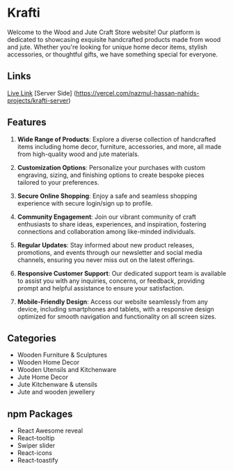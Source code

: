 
# Krafti

Welcome to the Wood and Jute Craft Store website! Our platform is dedicated to showcasing exquisite handcrafted products made from wood and jute. Whether you're looking for unique home decor items, stylish accessories, or thoughtful gifts, we have something special for everyone.

## Links

[Live Link](https://krafti-a97d7.web.app/)
[Server Side] (https://vercel.com/nazmul-hassan-nahids-projects/krafti-server)


## Features

1. **Wide Range of Products**: Explore a diverse collection of handcrafted items including home decor, furniture, accessories, and more, all made from high-quality wood and jute materials.

2. **Customization Options**: Personalize your purchases with custom engraving, sizing, and finishing options to create bespoke pieces tailored to your preferences.

3. **Secure Online Shopping**: Enjoy a safe and seamless shopping experience with secure login/sign up to profile.

4. **Community Engagement**: Join our vibrant community of craft enthusiasts to share ideas, experiences, and inspiration, fostering connections and collaboration among like-minded individuals.

5. **Regular Updates**: Stay informed about new product releases, promotions, and events through our newsletter and social media channels, ensuring you never miss out on the latest offerings.

6. **Responsive Customer Support**: Our dedicated support team is available to assist you with any inquiries, concerns, or feedback, providing prompt and helpful assistance to ensure your satisfaction.

7. **Mobile-Friendly Design**: Access our website seamlessly from any device, including smartphones and tablets, with a responsive design optimized for smooth navigation and functionality on all screen sizes.




## Categories
- Wooden Furniture & Sculptures
- Wooden Home Decor
- Wooden Utensils and Kitchenware
- Jute Home Decor
- Jute Kitchenware & utensils
- Jute and wooden jewellery



## npm Packages

- React Awesome reveal
-  React-tooltip
- Swiper slider
- React-icons
- React-toastify


